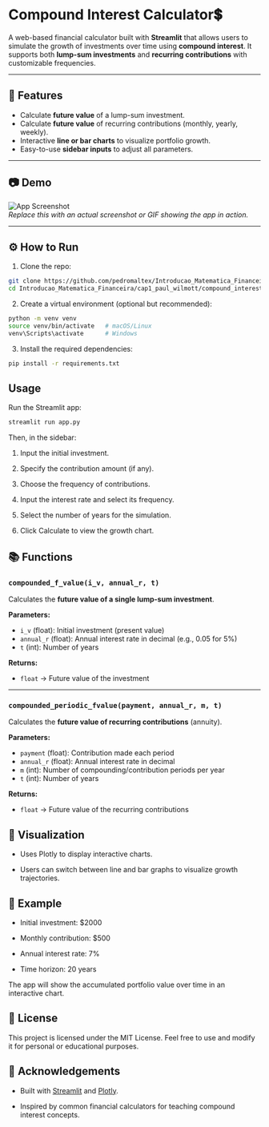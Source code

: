 # Compound Interest Calculator💲

A web-based financial calculator built with **Streamlit** that allows users to simulate the growth of investments over time using **compound interest**. It supports both **lump-sum investments** and **recurring contributions** with customizable frequencies.

---

## 🚀 Features

- Calculate **future value** of a lump-sum investment.
- Calculate **future value** of recurring contributions (monthly, yearly, weekly).
- Interactive **line or bar charts** to visualize portfolio growth.
- Easy-to-use **sidebar inputs** to adjust all parameters.

---

## 📷 Demo

![App Screenshot](path/to/screenshot.png)  
*Replace this with an actual screenshot or GIF showing the app in action.*

---

## ⚙️ How to Run

1. Clone the repo:

```bash
git clone https://github.com/pedromaltex/Introducao_Matematica_Financeira.git
cd Introducao_Matematica_Financeira/cap1_paul_wilmott/compound_interest
```

2. Create a virtual environment (optional but recommended):
```bash
python -m venv venv
source venv/bin/activate   # macOS/Linux
venv\Scripts\activate      # Windows
```

3. Install the required dependencies:
```bash
pip install -r requirements.txt
```

## Usage

Run the Streamlit app:
```bash
streamlit run app.py
```

Then, in the sidebar:

1. Input the initial investment.

2. Specify the contribution amount (if any).

3. Choose the frequency of contributions.

4. Input the interest rate and select its frequency.

5. Select the number of years for the simulation.

6. Click Calculate to view the growth chart.

## 📚 Functions

### `compounded_f_value(i_v, annual_r, t)`

Calculates the **future value of a single lump-sum investment**.

**Parameters:**

- `i_v` (float): Initial investment (present value)  
- `annual_r` (float): Annual interest rate in decimal (e.g., 0.05 for 5%)  
- `t` (int): Number of years  

**Returns:**  
- `float` → Future value of the investment

---

### `compounded_periodic_fvalue(payment, annual_r, m, t)`

Calculates the **future value of recurring contributions** (annuity).

**Parameters:**

- `payment` (float): Contribution made each period  
- `annual_r` (float): Annual interest rate in decimal  
- `m` (int): Number of compounding/contribution periods per year  
- `t` (int): Number of years  

**Returns:**  
- `float` → Future value of the recurring contributions


## 🎨 Visualization

- Uses Plotly to display interactive charts.

- Users can switch between line and bar graphs to visualize growth trajectories.

## 🧮 Example

- Initial investment: $2000

- Monthly contribution: $500

- Annual interest rate: 7%

- Time horizon: 20 years

The app will show the accumulated portfolio value over time in an interactive chart.

## 📄 License

This project is licensed under the MIT License.
Feel free to use and modify it for personal or educational purposes.

## 🙏 Acknowledgements

- Built with [Streamlit](https://streamlit.io/) and [Plotly](https://plotly.com/python/).

- Inspired by common financial calculators for teaching compound interest concepts.